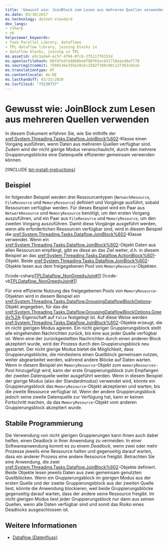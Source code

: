 ```yaml
---
title: 'Gewusst wie: JoinBlock zum Lesen aus mehreren Quellen verwenden'
ms.date: 03/30/2017
ms.technology: dotnet-standard
dev_langs:
- csharp
- vb
helpviewer_keywords:
- Task Parallel Library, dataflows
- TPL dataflow library, joining blocks in
- dataflow blocks, joining in TPL
ms.assetid: e9c1ada4-ac57-4704-87cb-2f5117f8151d
ms.openlocfilehash: 66fd7ed7a98b8be8f88f65ecb52710a1e40af778
ms.sourcegitcommit: 7588136e355e10cbc2582f389c90c127363c02a5
ms.translationtype: HT
ms.contentlocale: de-DE
ms.lasthandoff: 03/15/2020
ms.locfileid: "73139737"
---
```

# <a name="how-to-use-joinblock-to-read-data-from-multiple-sources"></a>Gewusst wie: JoinBlock zum Lesen aus mehreren Quellen verwenden
In diesem Dokument erfahren Sie, wie Sie mithilfe der <xref:System.Threading.Tasks.Dataflow.JoinBlock%602>-Klasse einen Vorgang ausführen, wenn Daten aus mehreren Quellen verfügbar sind. Zudem wird der nicht gierige Modus veranschaulicht, durch den mehrere Gruppierungsblöcke eine Datenquelle effizienter gemeinsam verwenden können.

[!INCLUDE [tpl-install-instructions](../../../includes/tpl-install-instructions.md)]

## <a name="example"></a>Beispiel  
 Im folgenden Beispiel werden drei Ressourcentypen (`NetworkResource`, `FileResource` und `MemoryResource`) definiert und Vorgänge ausführt, sobald Ressourcen verfügbar werden. Für dieses Bespiel wird ein Paar aus `NetworkResource` und `MemoryResource` benötigt, um den ersten Vorgang auszuführen, und ein Paar aus `FileResource` und `MemoryResource`, um den zweiten Vorgang auszuführen. Damit diese Vorgänge ausgeführt werden, wenn alle erforderlichen Ressourcen verfügbar sind, wird in diesem Beispiel die <xref:System.Threading.Tasks.Dataflow.JoinBlock%602>-Klasse verwendet. Wenn ein <xref:System.Threading.Tasks.Dataflow.JoinBlock%602>-Objekt Daten aus allen Ressourcen empfängt, gibt es diese an das Ziel weiter, d.h. in diesem Beispiel an das <xref:System.Threading.Tasks.Dataflow.ActionBlock%601>-Objekt. Beide <xref:System.Threading.Tasks.Dataflow.JoinBlock%602>-Objekte lesen aus dem freigegebenen Pool von `MemoryResource`-Objekten.  
  
 [!code-csharp[TPLDataflow_NonGreedyJoin#1](../../../samples/snippets/csharp/VS_Snippets_Misc/tpldataflow_nongreedyjoin/cs/nongreedyjoin.cs#1)]
 [!code-vb[TPLDataflow_NonGreedyJoin#1](../../../samples/snippets/visualbasic/VS_Snippets_Misc/tpldataflow_nongreedyjoin/vb/nongreedyjoin.vb#1)]  
  
 Für eine effiziente Nutzung des freigegebenen Pools von `MemoryResource`-Objekten wird in diesem Beispiel ein <xref:System.Threading.Tasks.Dataflow.GroupingDataflowBlockOptions>-Objekt angegeben, für das die <xref:System.Threading.Tasks.Dataflow.GroupingDataflowBlockOptions.Greedy%2A>-Eigenschaft auf `False` festgelegt ist. Auf diese Weise werden <xref:System.Threading.Tasks.Dataflow.JoinBlock%602>-Objekte erzeugt, die im nicht gierigen Modus agieren. Ein nicht gieriger Gruppierungsblock stellt alle eingehenden Nachrichten zurück, bis eine aus jeder Quelle verfügbar ist. Wenn eine der zurückgestellten Nachrichten durch einen anderen Block akzeptiert wurde, wird der Prozess durch den Gruppierungsblock neu gestartet. Der nicht gierige Modus bietet die Möglichkeit, dass Gruppierungsblöcke, die mindestens einen Quellblock gemeinsam nutzen, weiter abgearbeitet werden, während andere Blöcke auf Daten warten. Wenn in diesem Beispiel ein `MemoryResource`-Objekt zum `memoryResources`-Pool hinzugefügt wird, kann der erste Gruppierungsblock zum Empfangen der zweiten Datenquelle weiter ausgeführt werden. Wenn in diesem Beispiel der gierige Modus (also der Standardmodus) verwendet wird, könnte ein Gruppierungsblock das `MemoryResource`-Objekt akzeptieren und warten, bis die zweite Ressource verfügbar ist. Wenn der andere Gruppierungsblock jedoch seine zweite Datenquelle zur Verfügung hat, kann er keinen Fortschritt machen, da das `MemoryResource`-Objekt vom anderen Gruppierungsblock akzeptiert wurde.  
  
## <a name="robust-programming"></a>Stabile Programmierung  
 Die Verwendung von nicht gierigen Gruppierungen kann Ihnen auch dabei helfen, einen Deadlock in Ihrer Anwendung zu vermeiden. In einer Softwareanwendung kommt es zu einem *Deadlock*, wenn zwei oder mehr Prozesse jeweils eine Ressource halten und gegenseitig darauf warten, dass ein anderer Prozess eine andere Ressource freigibt. Betrachten Sie eine Anwendung, die zwei <xref:System.Threading.Tasks.Dataflow.JoinBlock%602>-Objekte definiert. Beide Objekte lesen jeweils Daten aus zwei gemeinsam genutzten Quellblöcken. Wenn ein Gruppierungsblock im gierigen Modus aus der ersten Quelle und der zweite Gruppierungsblock aus der zweiten Quelle liest, könnte die Anwendung blockieren, weil beide Gruppierungsblöcke gegenseitig darauf warten, dass der andere seine Ressource freigibt. Im nicht gierigen Modus liest jeder Gruppierungsblock nur dann aus seinen Quellen, wenn alle Daten verfügbar sind und somit das Risiko eines Deadlocks ausgeschlossen ist.  
  
## <a name="see-also"></a>Weitere Informationen

- [Dataflow (Datenfluss)](../../../docs/standard/parallel-programming/dataflow-task-parallel-library.md)

